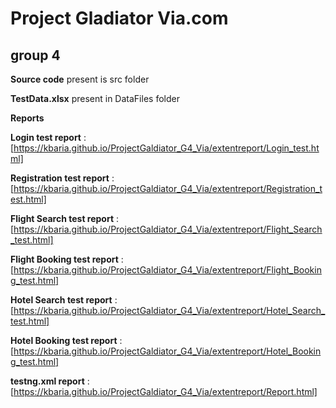 # Project Gladiator Via.com
## group 4

**Source code** present is src folder

**TestData.xlsx** present in DataFiles folder

**Reports**

**Login test report** : [https://kbaria.github.io/ProjectGaldiator_G4_Via/extentreport/Login_test.html]

**Registration test report** : [https://kbaria.github.io/ProjectGaldiator_G4_Via/extentreport/Registration_test.html]

**Flight Search test report** : [https://kbaria.github.io/ProjectGaldiator_G4_Via/extentreport/Flight_Search_test.html]

**Flight Booking test report** : [https://kbaria.github.io/ProjectGaldiator_G4_Via/extentreport/Flight_Booking_test.html]

**Hotel Search test report** : [https://kbaria.github.io/ProjectGaldiator_G4_Via/extentreport/Hotel_Search_test.html]

**Hotel Booking test report** : [https://kbaria.github.io/ProjectGaldiator_G4_Via/extentreport/Hotel_Booking_test.html]

**testng.xml report** : [https://kbaria.github.io/ProjectGaldiator_G4_Via/extentreport/Report.html]
